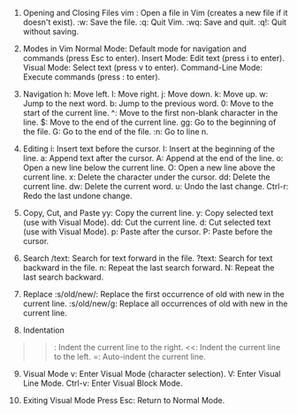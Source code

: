 1. Opening and Closing Files
vim <filename>: Open a file in Vim (creates a new file if it doesn't exist).
:w: Save the file.
:q: Quit Vim.
:wq: Save and quit.
:q!: Quit without saving.

2. Modes in Vim
Normal Mode: Default mode for navigation and commands (press Esc to enter).
Insert Mode: Edit text (press i to enter).
Visual Mode: Select text (press v to enter).
Command-Line Mode: Execute commands (press : to enter).

3. Navigation
h: Move left.
l: Move right.
j: Move down.
k: Move up.
w: Jump to the next word.
b: Jump to the previous word.
0: Move to the start of the current line.
^: Move to the first non-blank character in the line.
$: Move to the end of the current line.
gg: Go to the beginning of the file.
G: Go to the end of the file.
:n: Go to line n.

4. Editing
i: Insert text before the cursor.
I: Insert at the beginning of the line.
a: Append text after the cursor.
A: Append at the end of the line.
o: Open a new line below the current line.
O: Open a new line above the current line.
x: Delete the character under the cursor.
dd: Delete the current line.
dw: Delete the current word.
u: Undo the last change.
Ctrl-r: Redo the last undone change.

5. Copy, Cut, and Paste
yy: Copy the current line.
y: Copy selected text (use with Visual Mode).
dd: Cut the current line.
d: Cut selected text (use with Visual Mode).
p: Paste after the cursor.
P: Paste before the cursor.

6. Search
/text: Search for text forward in the file.
?text: Search for text backward in the file.
n: Repeat the last search forward.
N: Repeat the last search backward.

7. Replace
:s/old/new/: Replace the first occurrence of old with new in the current line.
:s/old/new/g: Replace all occurrences of old with new in the current line.

8. Indentation
>>: Indent the current line to the right.
<<: Indent the current line to the left.
=: Auto-indent the current line.

9. Visual Mode
v: Enter Visual Mode (character selection).
V: Enter Visual Line Mode.
Ctrl-v: Enter Visual Block Mode.

10. Exiting Visual Mode
Press Esc: Return to Normal Mode.